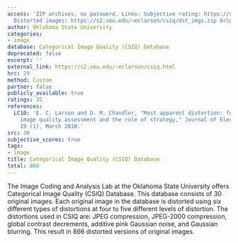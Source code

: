 ```yaml
---
access: 'ZIP archives, no password. Links: Subjective rating: https://s2.smu.edu/~eclarson/csiq/csiq.DMOS.xlsx
  Distorted images: https://s2.smu.edu/~eclarson/csiq/dst_imgs.zip Original images: https://s2.smu.edu/~eclarson/csiq/src_imgs.zip'
author: Oklahoma State University
categories:
- image
database: Categorical Image Quality (CSIQ) Database
deprecated: false
excerpt: ''
external_link: https://s2.smu.edu/~eclarson/csiq.html
hrc: 29
method: Custom
partner: false
publicly_available: true
ratings: 35
references:
  LC10: 'E. C. Larson and D. M. Chandler, "Most apparent distortion: full-reference
    image quality assessment and the role of strategy," Journal of Electronic Imaging,
    19 (1), March 2010.'
src: 30
subjective_scores: true
tags:
- image
title: Categorical Image Quality (CSIQ) Database
total: 866
---
```


The Image Coding and Analysis Lab at the Oklahoma State University offers Categorical Image Quality (CSIQ) Database. This database consists of 30 original images. Each original image in the database is distorted using six different types of distortions at four to five different levels of distortion. The distortions used in CSIQ are: JPEG compression, JPEG-2000 compression, global contrast decrements, additive pink Gaussian noise, and Gaussian blurring. This result in 866 distorted versions of original images.

